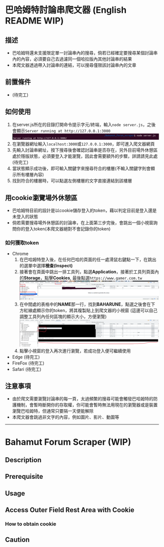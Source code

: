 # 巴哈姆特討論串爬文器 (English README WIP)

## 描述
- 巴哈姆特還未支援限定單一討論串內的搜尋，倘若已經確定要搜尋某個討論串內的內容，必須要自己去過濾同一個哈拉版內其他討論串的結果
- 本爬文器透過帶入討論串的連結，可以搜尋僅限該討論串內的文章

## 前置條件
- (待完工)

## 如何使用
1. 在server.js所在的目錄打開命令提示字元/終端，輸入`node server.js`，之後會顯示``Server running at http://127.0.0.1:3000``
![Step_1](./Image/Step_1.png)
2. 在瀏覽器網址輸入`localhost:3000`或`127.0.0.1:3000`，即可進入爬文器網頁
3. 先輸入討論串網址，按下搜尋後會確認討論串是否存在，另外目前場外休憩區處於隱版狀態，必須要登入才能瀏覽，因此會需要額外的步驟，詳請請見此處(待完工)
4. 當狀態顯示成功後，即可輸入關鍵字來搜尋符合的樓層(不輸入關鍵字則會顯示所有樓層內容)
5. 找到符合的樓層時，可以點選左側樓層的文字直接連結到該樓層

## 用cookie瀏覽場外休憩區
- 巴哈姆特目前的設計是以cookie儲存登入的token，藉以判定目前是登入還是未登入的狀態
- 倘若需要搜尋場外休憩區的討論串，在上面第三步完後，會跳出一個小視窗詢問你的登入token(本爬文器絕對不會記錄你的token)

### 如何獲取token
- Chrome
  1. 在巴哈姆特登入後，在任何巴哈的頁面的任一處滑鼠右鍵點一下，在跳出的選單中選擇**檢查(Inspect)**
  2. 接著會在頁面中跳出一排工具列，點選**Application**，接著於工具列頁面內的**Storage**，點擊**Cookies**, 最後點選`https://www.gamer.com.tw`
![Cookie_Step_2](./Image/Cookie_Step_2.png)
  3. 在中間處的表格中的**NAME**那一行，找到**BAHARUNE**，點選之後會在下方紅線處顯示你的token，將其複製貼上到爬文器的小視窗 (這邊可以自己調整工具列內任何區塊的顯示大小，方便瀏覽)
![Cookie_Step_3](./Image/Cookie_Step_3.png)
  4. 點擊小視窗的登入再次進行瀏覽，若成功登入便可繼續使用
- Edge (待完工)
- FireFox (待完工)
- Safari (待完工)

## 注意事項
- 由於爬文需要瀏覽討論串的每一頁，太過頻繁的搜尋可能會觸發巴哈姆特的防護機制，會暫時斷開你的存取權，你可能會暫時無法用現在的瀏覽器或是裝置瀏覽巴哈姆特，但通常只要隔一天便能解除
- 本爬文器會跳過非文字的內容，例如圖片、影片、動圖等


----------------------------------------------------------------------------------------------------------------------------------------
# Bahamut Forum Scraper (WIP)

## Description

## Prerequisite

## Usage

## Access Outer Field Rest Area with Cookie

### How to obtain cookie

## Caution
